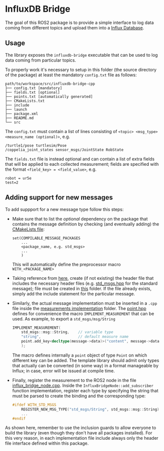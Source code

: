 # InfluxDB Bridge

The goal of this ROS2 package is to provide a simple interface to log data coming from
different topics and upload them into a [Influx Database](https://www.influxdata.com/).

## Usage

The library exposes the `influxdb-bridge` executable that can be used to log data coming
from particular topics.

To properly work it's necessary to setup in this folder (the source directory of the
package) at least the mandatory `config.txt` file as follows:

```
path/to/workspace/src/influxdb-bridge-cpp
├── config.txt [mandatory]
├── fields.txt [optional]
├── points.txt [automatically generated]
├── CMakeLists.txt
├── include
├── launch
├── package.xml
├── README.md
└── src
```

The `config.txt` must contain a list of lines consisting of `<topic> <msg_type> <measure_name (optional)>`, e.g.

```
/turtle1/pose turtlesim/Pose
/coppelia_joint_states sensor_msgs/JointState RobState
```

The `fields.txt` file is instead optional and can contain a list of extra fields that
will be applied to each collected measurement; fields are specified with the format
`<field_key> = <field_value>`, e.g.

```
robot = ur5e
test=2
```


## Adding support for new messages

To add suppport for a new message type follow this steps:

- Make sure that to list the _optional_ dependency on the package that contains the
  message definition by checking (and eventually adding) the [CMakeLists file](./CMakeLists.txt):
  ```
  set(COMPILABLE_MESSAGE_PACKAGES
      ...
      <package_name, e.g. std_msgs>
      ...
      )
  ```
  This will automatically define the preprocessor macro `WITH_<PACKAGE_NAME>`

- Taking reference from [here](./include/influxdb_bridge_cpp/msgs/base.hpp), create
  (if not existing) the header file that includes the necessary header files (e.g.
  [std_msgs.hpp](./include/influxdb_bridge_cpp/msgs/std_msgs.hpp) for the standard message);
  file must be created in [this](./include/influxdb_bridge_cpp/msgs/) folder.
  If the file already exists, simply add the include statement for the particular message.

- Similarly, the actual message implementation must be inserted in a `.cpp` file inside the
  [measurements implementation](./src/measurements_implementation/) folder.
  The [point.hpp](./include/influxdb_bridge_cpp/point.hpp) defines for convenience the macro
  `IMPLEMENT_MEASUREMENT` that can be used. As example, to export a `std_msgs/msg/String`
  ``` cpp
  IMPLEMENT_MEASUREMENT(
      std_msgs::msg::String,    // variable type
      "string",                 // default measure name
      point.add_key<decltype(message->data)>("content", message->data); // implementation
      );
  ```
  The macro defines internally a `point` object of type `Point` on which different
  key can be added. The template library should admit only types that actually can be
  converted (in some way) in a format manageable by Influx; in case, error will be issued
  at compile time.

- Finally, register the measurement to the ROS2 node in the file [influx_bridge_node.cpp](./src/influx_bridge_node.cpp).
  Inside the `InfluxBridgeNode::add_subscriber` function implementation, register each type
  by specifying the string that must be parsed to create the binding and the corresponding type:
  ``` cpp
  #ifdef WITH_STD_MSGS
      REGISTER_NEW_MSG_TYPE("std_msgs/String", std_msgs::msg::String)
      ...
  #endif
  ```


As shown here, remember to use the inclusion guards to allow everyone to build the
library (even though they don't have all packages installed).
For this very reason, in each implementation file include always only the header file
interface defined within this package.






